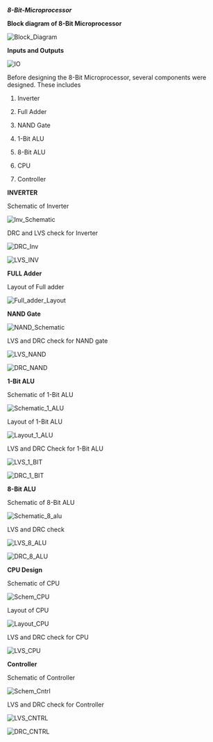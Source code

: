 **_8-Bit-Microprocessor_**

**Block diagram of 8-Bit Microprocessor**

![Block_Diagram](8_bit_Block.PNG)

**Inputs and Outputs**

![IO](IO.PNG)

Before designing the 8-Bit Microprocessor, several components were designed. These includes 

1) Inverter

2) Full Adder

3) NAND Gate

4) 1-Bit ALU

5) 8-Bit ALU

6) CPU

7) Controller

**INVERTER**

Schematic of Inverter

![Inv_Schematic](inverter_schematic.png)

DRC and LVS check for Inverter

![DRC_Inv](inverterlayoutwithdrc.png)

![LVS_INV](inverterextractedwithlvs.png)

**FULL Adder**

Layout of Full adder

![Full_adder_Layout](FulladdLay.PNG)

**NAND Gate**

![NAND_Schematic](NAND_schematic.png)

LVS and DRC check for NAND gate

![LVS_NAND](NANDlvs.png)

![DRC_NAND](NANDDRC.png)

**1-Bit ALU**

Schematic of 1-Bit ALU

![Schematic_1_ALU](Capture.PNG)

Layout of 1-Bit ALU

![Layout_1_ALU](alu1nitlayout.PNG)

LVS and DRC Check for 1-Bit ALU

![LVS_1_BIT](alu1bitlvs.PNG)

![DRC_1_BIT](alu1bitlayoutDRC.PNG)

**8-Bit ALU**

Schematic of 8-Bit ALU

![Schematic_8_alu](8bitALUschm.png)

LVS and DRC check

![LVS_8_ALU](alu8bitlvs.PNG)

![DRC_8_ALU](alu8bitdrc.PNG)

**CPU Design**

Schematic of CPU

![Schem_CPU](CPUschm.png)

Layout of CPU

![Layout_CPU](CPUlay.png)

LVS and DRC check for CPU

![LVS_CPU](CPUlvs.png)

**Controller**

Schematic of Controller

![Schem_Cntrl](Controlschm.png)

LVS and DRC check for Controller

![LVS_CNTRL](ControlLVS.png)

![DRC_CNTRL](ControlLay.png)






